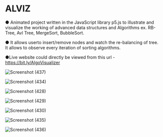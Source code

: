 # ALVIZ

● Animated project written in the JavaScript library p5.js to
  illustrate and visualize the working of advanced data structures
  and Algorithms ex. RB-Tree, Avl Tree, MergeSort, BubbleSort.
  
● It allows userto insert/remove nodes and watch the re-balancing
  of tree. It allows to observe every iteration of sorting algorithms.
  
 
●Live website could directly be viewed from this url - https://bit.ly/AlgoVisualizer

![Screenshot (437)](https://user-images.githubusercontent.com/45123659/128996253-a0280cc8-6cbd-4513-b22e-18fbcff055a3.png)

![Screenshot (434)](https://user-images.githubusercontent.com/45123659/128996279-1eee7df4-92d8-4842-b32e-fe19b348ca6c.png)

![Screenshot (428)](https://user-images.githubusercontent.com/45123659/128996299-ba101d4b-5ce9-44d9-b1f9-acf72d59180e.png)

![Screenshot (429)](https://user-images.githubusercontent.com/45123659/128996313-3743a091-0141-429b-bae6-fc6a83337acc.png)

![Screenshot (430)](https://user-images.githubusercontent.com/45123659/128996318-be71faac-679e-4219-a958-53f7d5108228.png)

![Screenshot (435)](https://user-images.githubusercontent.com/45123659/128996320-10708702-38dd-4996-a456-4b9336970631.png)

![Screenshot (436)](https://user-images.githubusercontent.com/45123659/128996321-02366ef3-c627-42cc-87cf-33cc1b10bcc7.png)

